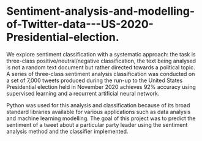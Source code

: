 # Sentiment-analysis-and-modelling-of-Twitter-data---US-2020-Presidential-election.

We explore  sentiment  classification  with  a  systematic  approach:  the  task  is  three-class positive/neutral/negative  classification,  the  text  being  analysed  is  not  a  random  text  document but rather directed towards  a political  topic. A series of  three-class sentiment analysis classification  was conducted on a set  of 7,000 tweets produced during the run-up to the United  States  Presidential election held in November 2020 achieves 92% accuracy using supervised learning and a recurrent artificial neural network.

Python was used for this analysis and classification because of its broad standard libraries available for various applications such as data analysis  and machine learning modelling. The goal of this project was to predict the sentiment of a tweet about a particular party leader using the sentiment analysis method and the classifier implemented.  
